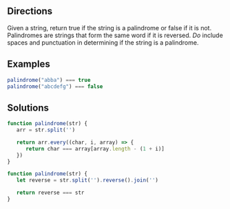 ## Directions
Given a string, return true if the string is a palindrome
or false if it is not.  Palindromes are strings that
form the same word if it is reversed. *Do* include spaces
and punctuation in determining if the string is a palindrome.

## Examples
```js
palindrome("abba") === true
palindrome("abcdefg") === false
```

## Solutions
```js
function palindrome(str) {
   arr = str.split('')

   return arr.every((char, i, array) => {
      return char === array[array.length - (1 + i)]
   })
}
```

```js
function palindrome(str) {
   let reverse = str.split('').reverse().join('')

   return reverse === str
}
```